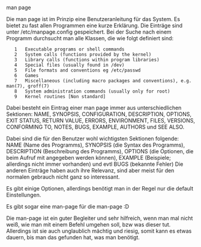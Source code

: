 man page

Die man page ist im Prinzip eine Benutzeranleitung für das System. Es bietet zu fast allen Programmen eine kurze Erklärung.
Die Einträge sind unter /etc/manpage.config gespeichert.
Bei der Suche nach einem Programm durchsucht man alle Klassen, die wie folgt definiert sind:

       1   Executable programs or shell commands
       2   System calls (functions provided by the kernel)
       3   Library calls (functions within program libraries)
       4   Special files (usually found in /dev)
       5   File formats and conventions eg /etc/passwd
       6   Games
       7   Miscellaneous (including macro packages and conventions), e.g. man(7), groff(7)
       8   System administration commands (usually only for root)
       9   Kernel routines [Non standard]

Dabei besteht ein Eintrag einer man page immer aus unterschiedlichen Sektionen:
NAME, SYNOPSIS, CONFIGURATION, DESCRIPTION, OPTIONS, EXIT STATUS, RETURN VALUE, ERRORS, ENVIRONMENT, FILES, VERSIONS, CONFORMING TO, NOTES, BUGS, EXAMPLE, AUTHORS und SEE ALSO.

Dabei sind die für den Benutzer wohl wichtigsten Sektionen folgende: NAME (Name des Programms), SYNOPSIS (die Syntax des Programms), DESCRIPTION (Beschreibung des Programms),
OPTIONS (die Optionen, die beim Aufruf mit angegeben werden können), EXAMPLE (Beispiele; allerdings nicht immer vorhanden) und evtl BUGS (bekannte Fehler)
Die anderen Einträge haben auch ihre Relevanz, sind aber meist für den normalen gebrauch nicht ganz so interessant.

Es gibt einige Optionen, allerdings benötigt man in der Regel nur die default Einstellungen.

Es gibt sogar eine man-page für die man-page :D 

Die man-page ist ein guter Begleiter und sehr hilfreich, wenn man mal nicht weiß, wie man mit einem Befehl umgehen soll, bzw was dieser tut. Allerdings ist sie auch unglaublich
mächtig und riesig, somit kann es etwas dauern, bis man das gefunden hat, was man benötigt.
